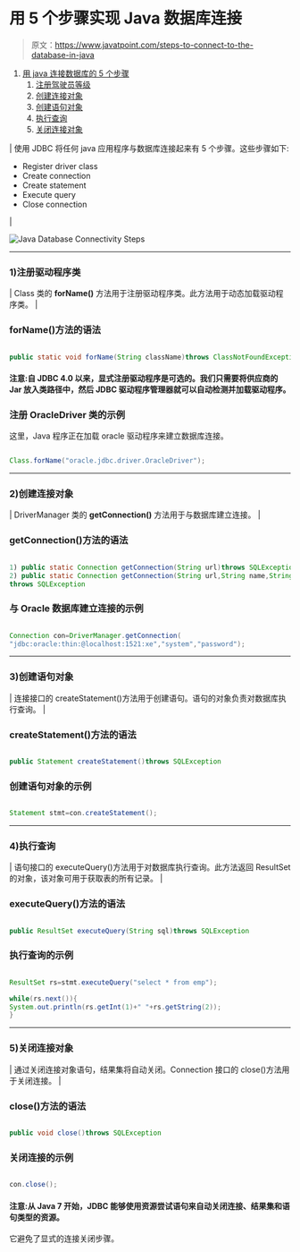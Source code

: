 # 用 5 个步骤实现 Java 数据库连接

> 原文：<https://www.javatpoint.com/steps-to-connect-to-the-database-in-java>

1.  [用 java 连接数据库的 5 个步骤](#)
    1.  [注册驾驶员等级](#step1)
    2.  [创建连接对象](#step2)
    3.  [创建语句对象](#step3)
    4.  [执行查询](#step4)
    5.  [关闭连接对象](#step5)

| 使用 JDBC 将任何 java 应用程序与数据库连接起来有 5 个步骤。这些步骤如下:

*   Register driver class
*   Create connection
*   Create statement
*   Execute query
*   Close connection

 |

![Java Database Connectivity Steps](../img/262b85085b2ed11c770a43bd58baeba0.png)

* * *

### 1)注册驱动程序类

| Class 类的 **forName()** 方法用于注册驱动程序类。此方法用于动态加载驱动程序类。 |

### forName()方法的语法

```java

public static void forName(String className)throws ClassNotFoundException

```

#### 注意:自 JDBC 4.0 以来，显式注册驱动程序是可选的。我们只需要将供应商的 Jar 放入类路径中，然后 JDBC 驱动程序管理器就可以自动检测并加载驱动程序。

### 注册 OracleDriver 类的示例

这里，Java 程序正在加载 oracle 驱动程序来建立数据库连接。

```java

Class.forName("oracle.jdbc.driver.OracleDriver");

```

* * *

### 2)创建连接对象

| DriverManager 类的 **getConnection()** 方法用于与数据库建立连接。 |

### getConnection()方法的语法

```java

1) public static Connection getConnection(String url)throws SQLException
2) public static Connection getConnection(String url,String name,String password)
throws SQLException

```

### 与 Oracle 数据库建立连接的示例

```java

Connection con=DriverManager.getConnection(
"jdbc:oracle:thin:@localhost:1521:xe","system","password");

```

* * *

### 3)创建语句对象

| 连接接口的 createStatement()方法用于创建语句。语句的对象负责对数据库执行查询。 |

### createStatement()方法的语法

```java

public Statement createStatement()throws SQLException

```

### 创建语句对象的示例

```java

Statement stmt=con.createStatement();

```

* * *

### 4)执行查询

| 语句接口的 executeQuery()方法用于对数据库执行查询。此方法返回 ResultSet 的对象，该对象可用于获取表的所有记录。 |

### executeQuery()方法的语法

```java

public ResultSet executeQuery(String sql)throws SQLException

```

### 执行查询的示例

```java

ResultSet rs=stmt.executeQuery("select * from emp");

while(rs.next()){
System.out.println(rs.getInt(1)+" "+rs.getString(2));
}

```

* * *

### 5)关闭连接对象

| 通过关闭连接对象语句，结果集将自动关闭。Connection 接口的 close()方法用于关闭连接。 |

### close()方法的语法

```java

public void close()throws SQLException

```

### 关闭连接的示例

```java

con.close();

```

#### 注意:从 Java 7 开始，JDBC 能够使用资源尝试语句来自动关闭连接、结果集和语句类型的资源。

它避免了显式的连接关闭步骤。